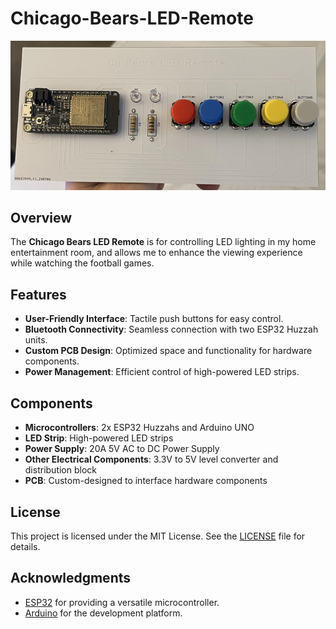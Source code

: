 # Chicago-Bears-LED-Remote

![LED Remote](https://github.com/seanschlief01/Chicago-Bears-LED-Remote/blob/main/images/Built.png)

## Overview

The **Chicago Bears LED Remote** is for controlling LED lighting in my home entertainment room, and allows me to enhance the viewing experience while watching the football games.

## Features

- **User-Friendly Interface**: Tactile push buttons for easy control.
- **Bluetooth Connectivity**: Seamless connection with two ESP32 Huzzah units.
- **Custom PCB Design**: Optimized space and functionality for hardware components.
- **Power Management**: Efficient control of high-powered LED strips.

## Components

- **Microcontrollers**: 2x ESP32 Huzzahs and Arduino UNO
- **LED Strip**: High-powered LED strips
- **Power Supply**: 20A 5V AC to DC Power Supply
- **Other Electrical Components**: 3.3V to 5V level converter and distribution block
- **PCB**: Custom-designed to interface hardware components

## License

This project is licensed under the MIT License. See the [LICENSE](LICENSE) file for details.

## Acknowledgments

- [ESP32](https://www.esp32.com/) for providing a versatile microcontroller.
- [Arduino](https://www.arduino.cc/) for the development platform.
